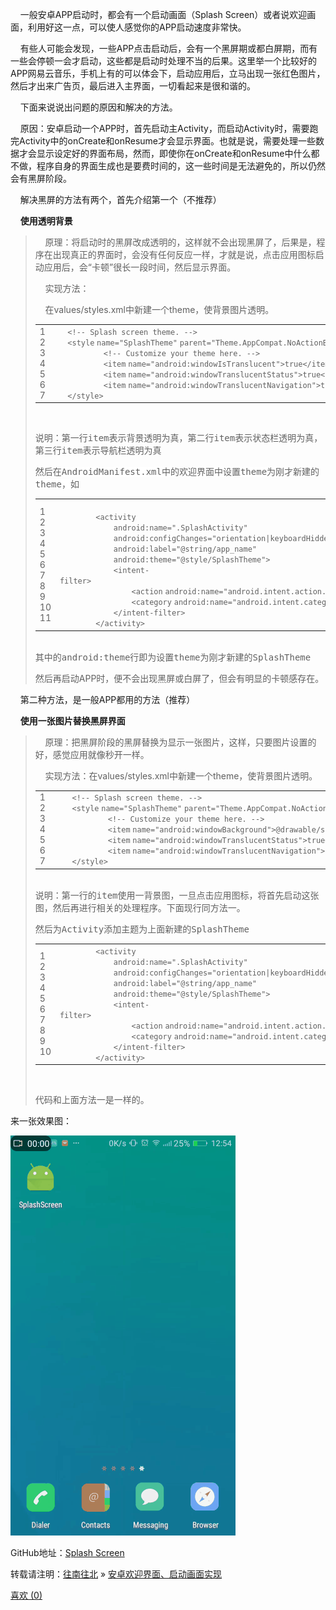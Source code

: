 <article class="article-content">
			<p>&nbsp; &nbsp; 一般安卓APP启动时，都会有一个启动画面（Splash Screen）或者说欢迎画面，利用好这一点，可以使人感觉你的APP启动速度非常快。</p>
<p>&nbsp; &nbsp; 有些人可能会发现，一些APP点击启动后，会有一个黑屏期或都白屏期，而有一些会停顿一会才启动，这些都是启动时处理不当的后果。这里举一个比较好的APP网易云音乐，手机上有的可以体会下，启动应用后，立马出现一张红色图片，然后才出来广告页，最后进入主界面，一切看起来是很和谐的。</p>
<p>&nbsp; &nbsp; 下面来说说出问题的原因和解决的方法。</p>
<p>&nbsp; &nbsp; 原因：安卓启动一个APP时，首先启动主Activity，而启动Activity时，需要跑完Activity中的onCreate和onResume才会显示界面。也就是说，需要处理一些数据才会显示设定好的界面布局，然而，即使你在onCreate和onResume中什么都不做，程序自身的界面生成也是要费时间的，这一些时间是无法避免的，所以仍然会有黑屏阶段。</p>
<p>&nbsp; &nbsp; 解决黑屏的方法有两个，首先介绍第一个（不推荐）</p>
<p>&nbsp; &nbsp; <strong>使用透明背景</strong></p>
<blockquote>
<p>&nbsp; &nbsp; 原理：将启动时的黑屏改成透明的，这样就不会出现黑屏了，后果是，程序在出现真正的界面时，会没有任何反应一样，才就是说，点击应用图标启动应用后，会“卡顿”很长一段时间，然后显示界面。</p>
<p>&nbsp; &nbsp; 实现方法：</p>
<p>&nbsp; &nbsp; 在values/styles.xml中新建一个theme，使背景图片透明。</p>
<table border="0" cellpadding="0" cellspacing="0" class="syntaxhighlighter  xml"><tbody><tr><td class="gutter"><div class="line number1 index0 alt2">1</div><div class="line number2 index1 alt1">2</div><div class="line number3 index2 alt2">3</div><div class="line number4 index3 alt1">4</div><div class="line number5 index4 alt2">5</div><div class="line number6 index5 alt1">6</div><div class="line number7 index6 alt2">7</div></td><td class="code"><div class="container"><div class="line number1 index0 alt2"><code class="xml spaces">&nbsp;&nbsp;&nbsp;</code><code class="xml comments">&lt;!--&nbsp;Splash&nbsp;screen&nbsp;theme.&nbsp;--&gt;</code>&nbsp;&nbsp;&nbsp;&nbsp;</div><div class="line number2 index1 alt1"><code class="xml spaces">&nbsp;&nbsp;&nbsp;</code><code class="xml plain">&lt;</code><code class="xml keyword">style</code>&nbsp;<code class="xml color1">name</code><code class="xml plain">=</code><code class="xml string">"SplashTheme"</code>&nbsp;<code class="xml color1">parent</code><code class="xml plain">=</code><code class="xml string">"Theme.AppCompat.NoActionBar"</code><code class="xml plain">&gt;</code></div><div class="line number3 index2 alt2"><code class="xml spaces">&nbsp;&nbsp;&nbsp;&nbsp;&nbsp;&nbsp;&nbsp;&nbsp;&nbsp;&nbsp;&nbsp;</code><code class="xml comments">&lt;!--&nbsp;Customize&nbsp;your&nbsp;theme&nbsp;here.&nbsp;--&gt;</code></div><div class="line number4 index3 alt1"><code class="xml spaces">&nbsp;&nbsp;&nbsp;&nbsp;&nbsp;&nbsp;&nbsp;&nbsp;&nbsp;&nbsp;&nbsp;</code><code class="xml plain">&lt;</code><code class="xml keyword">item</code>&nbsp;<code class="xml color1">name</code><code class="xml plain">=</code><code class="xml string">"android:windowIsTranslucent"</code><code class="xml plain">&gt;true&lt;/</code><code class="xml keyword">item</code><code class="xml plain">&gt;&nbsp;&nbsp;&nbsp;&nbsp;&nbsp;&nbsp;&nbsp;&nbsp;</code></div><div class="line number5 index4 alt2"><code class="xml spaces">&nbsp;&nbsp;&nbsp;&nbsp;&nbsp;&nbsp;&nbsp;&nbsp;&nbsp;&nbsp;&nbsp;</code><code class="xml plain">&lt;</code><code class="xml keyword">item</code>&nbsp;<code class="xml color1">name</code><code class="xml plain">=</code><code class="xml string">"android:windowTranslucentStatus"</code><code class="xml plain">&gt;true&lt;/</code><code class="xml keyword">item</code><code class="xml plain">&gt;&nbsp;&nbsp;&nbsp;&nbsp;&nbsp;&nbsp;&nbsp;&nbsp;</code></div><div class="line number6 index5 alt1"><code class="xml spaces">&nbsp;&nbsp;&nbsp;&nbsp;&nbsp;&nbsp;&nbsp;&nbsp;&nbsp;&nbsp;&nbsp;</code><code class="xml plain">&lt;</code><code class="xml keyword">item</code>&nbsp;<code class="xml color1">name</code><code class="xml plain">=</code><code class="xml string">"android:windowTranslucentNavigation"</code><code class="xml plain">&gt;true&lt;/</code><code class="xml keyword">item</code><code class="xml plain">&gt;&nbsp;&nbsp;&nbsp;&nbsp;</code></div><div class="line number7 index6 alt2"><code class="xml spaces">&nbsp;&nbsp;&nbsp;</code><code class="xml plain">&lt;/</code><code class="xml keyword">style</code><code class="xml plain">&gt;</code></div></div></td></tr></tbody></table>
<p><span style="font-family:monospace"><br></span></p>
<p><span style="font-family:monospace">说明：第一行item表示背景透明为真，第二行item表示状态栏透明为真，第三行item表示导航栏透明为真<br></span></p>
<p><span style="font-family:monospace">然后在<span style="font-family:monospace"><span style="background-color: rgb(255, 255, 255);">AndroidManifest.xml中的欢迎界面中设置theme为刚才新建的theme，如</span><br></span></span></p>
<table border="0" cellpadding="0" cellspacing="0" class="syntaxhighlighter  xml"><tbody><tr><td class="gutter"><div class="line number1 index0 alt2">1</div><div class="line number2 index1 alt1">2</div><div class="line number3 index2 alt2">3</div><div class="line number4 index3 alt1">4</div><div class="line number5 index4 alt2">5</div><div class="line number6 index5 alt1">6</div><div class="line number7 index6 alt2">7</div><div class="line number8 index7 alt1">8</div><div class="line number9 index8 alt2">9</div><div class="line number10 index9 alt1">10</div><div class="line number11 index10 alt2">11</div></td><td class="code"><div class="container"><div class="line number1 index0 alt2"><code class="xml spaces">&nbsp;&nbsp;&nbsp;&nbsp;&nbsp;&nbsp;&nbsp;</code>&nbsp;</div><div class="line number2 index1 alt1"><code class="xml spaces">&nbsp;&nbsp;&nbsp;&nbsp;&nbsp;&nbsp;&nbsp;&nbsp;</code><code class="xml plain">&lt;</code><code class="xml keyword">activity</code></div><div class="line number3 index2 alt2"><code class="xml spaces">&nbsp;&nbsp;&nbsp;&nbsp;&nbsp;&nbsp;&nbsp;&nbsp;&nbsp;&nbsp;&nbsp;&nbsp;</code><code class="xml color1">android:name</code><code class="xml plain">=</code><code class="xml string">".SplashActivity"</code>&nbsp;&nbsp;&nbsp;&nbsp;&nbsp;&nbsp;&nbsp;&nbsp;&nbsp;&nbsp;&nbsp;&nbsp;&nbsp;&nbsp;&nbsp;&nbsp;&nbsp;&nbsp;</div><div class="line number4 index3 alt1"><code class="xml spaces">&nbsp;&nbsp;&nbsp;&nbsp;&nbsp;&nbsp;&nbsp;&nbsp;&nbsp;&nbsp;&nbsp;&nbsp;</code><code class="xml color1">android:configChanges</code><code class="xml plain">=</code><code class="xml string">"orientation|keyboardHidden|screenSize"</code></div><div class="line number5 index4 alt2"><code class="xml spaces">&nbsp;&nbsp;&nbsp;&nbsp;&nbsp;&nbsp;&nbsp;&nbsp;&nbsp;&nbsp;&nbsp;&nbsp;</code><code class="xml color1">android:label</code><code class="xml plain">=</code><code class="xml string">"@string/app_name"</code>&nbsp;&nbsp;&nbsp;&nbsp;&nbsp;&nbsp;&nbsp;&nbsp;&nbsp;&nbsp;&nbsp;&nbsp;&nbsp;&nbsp;&nbsp;</div><div class="line number6 index5 alt1"><code class="xml spaces">&nbsp;&nbsp;&nbsp;&nbsp;&nbsp;&nbsp;&nbsp;&nbsp;&nbsp;&nbsp;&nbsp;&nbsp;</code><code class="xml color1">android:theme</code><code class="xml plain">=</code><code class="xml string">"@style/SplashTheme"</code><code class="xml plain">&gt;&nbsp;&nbsp;&nbsp;&nbsp;&nbsp;&nbsp;&nbsp;&nbsp;&nbsp;</code></div><div class="line number7 index6 alt2"><code class="xml spaces">&nbsp;&nbsp;&nbsp;&nbsp;&nbsp;&nbsp;&nbsp;&nbsp;&nbsp;&nbsp;&nbsp;&nbsp;</code><code class="xml plain">&lt;</code><code class="xml keyword">intent-filter</code><code class="xml plain">&gt;&nbsp;&nbsp;&nbsp;&nbsp;&nbsp;&nbsp;&nbsp;&nbsp;&nbsp;&nbsp;&nbsp;&nbsp;&nbsp;&nbsp;&nbsp;&nbsp;&nbsp;&nbsp;&nbsp;&nbsp;&nbsp;&nbsp;&nbsp;&nbsp;&nbsp;&nbsp;&nbsp;&nbsp;&nbsp;&nbsp;&nbsp;&nbsp;&nbsp;&nbsp;&nbsp;&nbsp;&nbsp;&nbsp;&nbsp;&nbsp;&nbsp;&nbsp;&nbsp;&nbsp;&nbsp;&nbsp;&nbsp;&nbsp;&nbsp;</code></div><div class="line number8 index7 alt1"><code class="xml spaces">&nbsp;&nbsp;&nbsp;&nbsp;&nbsp;&nbsp;&nbsp;&nbsp;&nbsp;&nbsp;&nbsp;&nbsp;&nbsp;&nbsp;&nbsp;&nbsp;</code><code class="xml plain">&lt;</code><code class="xml keyword">action</code>&nbsp;<code class="xml color1">android:name</code><code class="xml plain">=</code><code class="xml string">"android.intent.action.MAIN"</code>&nbsp;<code class="xml plain">/&gt;</code></div><div class="line number9 index8 alt2"><code class="xml spaces">&nbsp;&nbsp;&nbsp;&nbsp;&nbsp;&nbsp;&nbsp;&nbsp;&nbsp;&nbsp;&nbsp;&nbsp;&nbsp;&nbsp;&nbsp;&nbsp;</code><code class="xml plain">&lt;</code><code class="xml keyword">category</code>&nbsp;<code class="xml color1">android:name</code><code class="xml plain">=</code><code class="xml string">"android.intent.category.LAUNCHER"</code>&nbsp;<code class="xml plain">/&gt;</code></div><div class="line number10 index9 alt1"><code class="xml spaces">&nbsp;&nbsp;&nbsp;&nbsp;&nbsp;&nbsp;&nbsp;&nbsp;&nbsp;&nbsp;&nbsp;&nbsp;</code><code class="xml plain">&lt;/</code><code class="xml keyword">intent-filter</code><code class="xml plain">&gt;&nbsp;&nbsp;&nbsp;&nbsp;&nbsp;&nbsp;&nbsp;&nbsp;&nbsp;&nbsp;&nbsp;&nbsp;&nbsp;&nbsp;&nbsp;&nbsp;&nbsp;&nbsp;&nbsp;&nbsp;&nbsp;&nbsp;&nbsp;&nbsp;&nbsp;&nbsp;&nbsp;&nbsp;&nbsp;&nbsp;&nbsp;&nbsp;&nbsp;&nbsp;&nbsp;&nbsp;&nbsp;&nbsp;&nbsp;&nbsp;&nbsp;&nbsp;&nbsp;&nbsp;&nbsp;&nbsp;&nbsp;</code></div><div class="line number11 index10 alt2"><code class="xml spaces">&nbsp;&nbsp;&nbsp;&nbsp;&nbsp;&nbsp;&nbsp;&nbsp;</code><code class="xml plain">&lt;/</code><code class="xml keyword">activity</code><code class="xml plain">&gt;</code></div></div></td></tr></tbody></table>
<p><span style="font-family:monospace"><span style="font-family:monospace"><span style="background-color: rgb(255, 255, 255);"><span style="font-family:monospace"><br>其中的android:theme行即为设置theme为刚才新建的SplashTheme</span></span></span></span></p>
<p>然后再启动APP时，便不会出现黑屏或白屏了，但会有明显的卡顿感存在。</p>
</blockquote>
<p>&nbsp; &nbsp; 第二种方法，是一般APP都用的方法（推荐）</p>
<p>&nbsp; &nbsp;&nbsp;<strong>使用一张图片替换黑屏界面</strong></p>
<blockquote>
<p>&nbsp; &nbsp; 原理：把黑屏阶段的黑屏替换为显示一张图片，这样，只要图片设置的好，感觉应用就像秒开一样。</p>
<p>&nbsp; &nbsp; 实现方法：在values/styles.xml中新建一个theme，使背景图片透明。</p>
<p><span style="background-color: rgb(255, 255, 255); font-family: monospace;"></span></p>
<table border="0" cellpadding="0" cellspacing="0" class="syntaxhighlighter  xml"><tbody><tr><td class="gutter"><div class="line number1 index0 alt2">1</div><div class="line number2 index1 alt1">2</div><div class="line number3 index2 alt2">3</div><div class="line number4 index3 alt1">4</div><div class="line number5 index4 alt2">5</div><div class="line number6 index5 alt1">6</div><div class="line number7 index6 alt2">7</div></td><td class="code"><div class="container"><div class="line number1 index0 alt2"><code class="xml spaces">&nbsp;&nbsp;&nbsp;&nbsp;</code><code class="xml comments">&lt;!--&nbsp;Splash&nbsp;screen&nbsp;theme.&nbsp;--&gt;</code></div><div class="line number2 index1 alt1"><code class="xml spaces">&nbsp;&nbsp;&nbsp;&nbsp;</code><code class="xml plain">&lt;</code><code class="xml keyword">style</code>&nbsp;<code class="xml color1">name</code><code class="xml plain">=</code><code class="xml string">"SplashTheme"</code>&nbsp;<code class="xml color1">parent</code><code class="xml plain">=</code><code class="xml string">"Theme.AppCompat.NoActionBar"</code><code class="xml plain">&gt;</code></div><div class="line number3 index2 alt2"><code class="xml spaces">&nbsp;&nbsp;&nbsp;&nbsp;&nbsp;&nbsp;&nbsp;&nbsp;&nbsp;&nbsp;&nbsp;&nbsp;</code><code class="xml comments">&lt;!--&nbsp;Customize&nbsp;your&nbsp;theme&nbsp;here.&nbsp;--&gt;</code>&nbsp;&nbsp;&nbsp;&nbsp;&nbsp;&nbsp;&nbsp;&nbsp;</div><div class="line number4 index3 alt1"><code class="xml spaces">&nbsp;&nbsp;&nbsp;&nbsp;&nbsp;&nbsp;&nbsp;&nbsp;&nbsp;&nbsp;&nbsp;&nbsp;</code><code class="xml plain">&lt;</code><code class="xml keyword">item</code>&nbsp;<code class="xml color1">name</code><code class="xml plain">=</code><code class="xml string">"android:windowBackground"</code><code class="xml plain">&gt;@drawable/splash&lt;/</code><code class="xml keyword">item</code><code class="xml plain">&gt;&nbsp;&nbsp;&nbsp;&nbsp;&nbsp;&nbsp;&nbsp;&nbsp;</code></div><div class="line number5 index4 alt2"><code class="xml spaces">&nbsp;&nbsp;&nbsp;&nbsp;&nbsp;&nbsp;&nbsp;&nbsp;&nbsp;&nbsp;&nbsp;&nbsp;</code><code class="xml plain">&lt;</code><code class="xml keyword">item</code>&nbsp;<code class="xml color1">name</code><code class="xml plain">=</code><code class="xml string">"android:windowTranslucentStatus"</code><code class="xml plain">&gt;true&lt;/</code><code class="xml keyword">item</code><code class="xml plain">&gt;&nbsp;&nbsp;&nbsp;&nbsp;&nbsp;&nbsp;&nbsp;&nbsp;</code></div><div class="line number6 index5 alt1"><code class="xml spaces">&nbsp;&nbsp;&nbsp;&nbsp;&nbsp;&nbsp;&nbsp;&nbsp;&nbsp;&nbsp;&nbsp;&nbsp;</code><code class="xml plain">&lt;</code><code class="xml keyword">item</code>&nbsp;<code class="xml color1">name</code><code class="xml plain">=</code><code class="xml string">"android:windowTranslucentNavigation"</code><code class="xml plain">&gt;true&lt;/</code><code class="xml keyword">item</code><code class="xml plain">&gt;&nbsp;&nbsp;&nbsp;&nbsp;</code></div><div class="line number7 index6 alt2"><code class="xml spaces">&nbsp;&nbsp;&nbsp;&nbsp;</code><code class="xml plain">&lt;/</code><code class="xml keyword">style</code><code class="xml plain">&gt;</code></div></div></td></tr></tbody></table>
<p><span style="font-family:monospace"><br>说明：第一行的item使用一背景图，一旦点击应用图标，将首先启动这张图，然后再进行相关的处理程序。下面现行同方法一。</span></p>
<p><span style="font-family:monospace">然后为Activity添加主题为上面新建的SplashTheme</span></p>
<p><span style="background-color: rgb(255, 255, 255); font-family: monospace;"></span></p>
<table border="0" cellpadding="0" cellspacing="0" class="syntaxhighlighter  xml"><tbody><tr><td class="gutter"><div class="line number1 index0 alt2">1</div><div class="line number2 index1 alt1">2</div><div class="line number3 index2 alt2">3</div><div class="line number4 index3 alt1">4</div><div class="line number5 index4 alt2">5</div><div class="line number6 index5 alt1">6</div><div class="line number7 index6 alt2">7</div><div class="line number8 index7 alt1">8</div><div class="line number9 index8 alt2">9</div><div class="line number10 index9 alt1">10</div></td><td class="code"><div class="container"><div class="line number1 index0 alt2"><code class="xml spaces">&nbsp;&nbsp;&nbsp;&nbsp;&nbsp;&nbsp;&nbsp;&nbsp;</code><code class="xml plain">&lt;</code><code class="xml keyword">activity</code></div><div class="line number2 index1 alt1"><code class="xml spaces">&nbsp;&nbsp;&nbsp;&nbsp;&nbsp;&nbsp;&nbsp;&nbsp;&nbsp;&nbsp;&nbsp;&nbsp;</code><code class="xml color1">android:name</code><code class="xml plain">=</code><code class="xml string">".SplashActivity"</code>&nbsp;&nbsp;&nbsp;&nbsp;&nbsp;&nbsp;&nbsp;&nbsp;&nbsp;&nbsp;&nbsp;&nbsp;&nbsp;&nbsp;&nbsp;&nbsp;&nbsp;&nbsp;</div><div class="line number3 index2 alt2"><code class="xml spaces">&nbsp;&nbsp;&nbsp;&nbsp;&nbsp;&nbsp;&nbsp;&nbsp;&nbsp;&nbsp;&nbsp;&nbsp;</code><code class="xml color1">android:configChanges</code><code class="xml plain">=</code><code class="xml string">"orientation|keyboardHidden|screenSize"</code></div><div class="line number4 index3 alt1"><code class="xml spaces">&nbsp;&nbsp;&nbsp;&nbsp;&nbsp;&nbsp;&nbsp;&nbsp;&nbsp;&nbsp;&nbsp;&nbsp;</code><code class="xml color1">android:label</code><code class="xml plain">=</code><code class="xml string">"@string/app_name"</code>&nbsp;&nbsp;&nbsp;&nbsp;&nbsp;&nbsp;&nbsp;&nbsp;&nbsp;&nbsp;&nbsp;&nbsp;&nbsp;&nbsp;&nbsp;</div><div class="line number5 index4 alt2"><code class="xml spaces">&nbsp;&nbsp;&nbsp;&nbsp;&nbsp;&nbsp;&nbsp;&nbsp;&nbsp;&nbsp;&nbsp;&nbsp;</code><code class="xml color1">android:theme</code><code class="xml plain">=</code><code class="xml string">"@style/SplashTheme"</code><code class="xml plain">&gt;&nbsp;&nbsp;&nbsp;&nbsp;&nbsp;&nbsp;&nbsp;&nbsp;&nbsp;</code></div><div class="line number6 index5 alt1"><code class="xml spaces">&nbsp;&nbsp;&nbsp;&nbsp;&nbsp;&nbsp;&nbsp;&nbsp;&nbsp;&nbsp;&nbsp;&nbsp;</code><code class="xml plain">&lt;</code><code class="xml keyword">intent-filter</code><code class="xml plain">&gt;&nbsp;&nbsp;&nbsp;&nbsp;&nbsp;&nbsp;&nbsp;&nbsp;&nbsp;&nbsp;&nbsp;&nbsp;&nbsp;&nbsp;&nbsp;&nbsp;&nbsp;&nbsp;&nbsp;&nbsp;&nbsp;&nbsp;&nbsp;&nbsp;&nbsp;&nbsp;&nbsp;&nbsp;&nbsp;&nbsp;&nbsp;&nbsp;&nbsp;&nbsp;&nbsp;&nbsp;&nbsp;&nbsp;&nbsp;&nbsp;&nbsp;&nbsp;&nbsp;&nbsp;&nbsp;&nbsp;&nbsp;&nbsp;&nbsp;</code></div><div class="line number7 index6 alt2"><code class="xml spaces">&nbsp;&nbsp;&nbsp;&nbsp;&nbsp;&nbsp;&nbsp;&nbsp;&nbsp;&nbsp;&nbsp;&nbsp;&nbsp;&nbsp;&nbsp;&nbsp;</code><code class="xml plain">&lt;</code><code class="xml keyword">action</code>&nbsp;<code class="xml color1">android:name</code><code class="xml plain">=</code><code class="xml string">"android.intent.action.MAIN"</code>&nbsp;<code class="xml plain">/&gt;</code></div><div class="line number8 index7 alt1"><code class="xml spaces">&nbsp;&nbsp;&nbsp;&nbsp;&nbsp;&nbsp;&nbsp;&nbsp;&nbsp;&nbsp;&nbsp;&nbsp;&nbsp;&nbsp;&nbsp;&nbsp;</code><code class="xml plain">&lt;</code><code class="xml keyword">category</code>&nbsp;<code class="xml color1">android:name</code><code class="xml plain">=</code><code class="xml string">"android.intent.category.LAUNCHER"</code>&nbsp;<code class="xml plain">/&gt;</code></div><div class="line number9 index8 alt2"><code class="xml spaces">&nbsp;&nbsp;&nbsp;&nbsp;&nbsp;&nbsp;&nbsp;&nbsp;&nbsp;&nbsp;&nbsp;&nbsp;</code><code class="xml plain">&lt;/</code><code class="xml keyword">intent-filter</code><code class="xml plain">&gt;&nbsp;&nbsp;&nbsp;&nbsp;&nbsp;&nbsp;&nbsp;&nbsp;&nbsp;&nbsp;&nbsp;&nbsp;&nbsp;&nbsp;&nbsp;&nbsp;&nbsp;&nbsp;&nbsp;&nbsp;&nbsp;&nbsp;&nbsp;&nbsp;&nbsp;&nbsp;&nbsp;&nbsp;&nbsp;&nbsp;&nbsp;&nbsp;&nbsp;&nbsp;&nbsp;&nbsp;&nbsp;&nbsp;&nbsp;&nbsp;&nbsp;&nbsp;&nbsp;&nbsp;&nbsp;&nbsp;&nbsp;</code></div><div class="line number10 index9 alt1"><code class="xml spaces">&nbsp;&nbsp;&nbsp;&nbsp;&nbsp;&nbsp;&nbsp;&nbsp;</code><code class="xml plain">&lt;/</code><code class="xml keyword">activity</code><code class="xml plain">&gt;</code></div></div></td></tr></tbody></table>
<p><span style="font-family:monospace"><span style="font-family:monospace"><br></span></span></p>
<p>代码和上面方法一是一样的。</p>
</blockquote>
<p>来一张效果图：</p>
<p><img src="https://github.com/gyhua96/Splash-Screen/raw/master/released/1492328631552144.gif" title="demo.gif" alt="demo.gif"></p>
<p>GitHub地址：<a href="https://github.com/gyhua96/Splash-Screen" target="_blank" title="" data-original-title="Splash Screen">Splash Screen</a></p>
<p>转载请注明：<a href="http://www.gongyuhua.cn" data-original-title="" title="">往南往北</a> » <a href="http://www.gongyuhua.cn/2017/04/16/442.html" data-original-title="" title="">安卓欢迎界面、启动画面实现</a></p>

      
<div class="article-social">
			<a href="javascript:;" data-action="ding" data-id="442" id="Addlike" class="action" data-original-title="" title=""><i class="fa fa-heart-o"></i>喜欢 (<span class="count">0</span>)</a>	
</div>
	</article>
